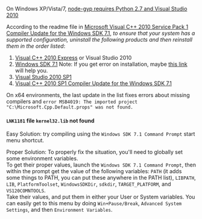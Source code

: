 On Windows XP/Vista/7, [node-gyp requires Python 2.7 and Visual Studio 2010](https://github.com/TooTallNate/node-gyp#installation)

According to the readme file in [Microsoft Visual C++ 2010 Service Pack 1 Compiler Update for the Windows SDK 7.1](http://www.microsoft.com/en-us/download/details.aspx?id=4422), _to ensure that your system has a supported configuration, uninstall the following products and then reinstall them in the order listed_:

1. [Visual C++ 2010 Express](http://www.microsoft.com/visualstudio/eng/downloads#d-2010-express) or Visual Studio 2010
1. [Windows SDK 7.1](http://www.microsoft.com/en-us/download/details.aspx?id=8279) Note: If you get error on installation, maybe [this link ](http://stackoverflow.com/questions/1901279/windows-7-sdk-installation-failure) will help you.
1. [Visual Studio 2010 SP1](http://www.microsoft.com/en-us/download/details.aspx?id=23691)
1. [Visual C++ 2010 SP1 Compiler Update for the Windows SDK 7.1](http://www.microsoft.com/en-us/download/details.aspx?id=4422)

On x64 environments, the last update in the list fixes errors about missing compilers and `error MSB4019: The imported project "C:\Microsoft.Cpp.Default.props" was not found.`


#### `LNK1181` file `kernel32.lib` not found
Easy Solution: try compiling using the `Windows SDK 7.1 Command Prompt` start menu shortcut.

Proper Solution: To properly fix the situation, you'll need to globally set some environment variables.  
To get their proper values, launch the `Windows SDK 7.1 Command Prompt`, then within the prompt get the value of the following variables: `PATH` (it adds some things to PATH, you can put these anywhere in the PATH list), `LIBPATH`, `LIB`, `PlatformToolset`, `WindowsSDKDir`, `sdkdir`, `TARGET_PLATFORM`, and `VS120COMNTOOLS`.  
Take their values, and put them in either your User or System variables. You can easily get to this menu by doing `Win+Pause/Break`, `Advanced System Settings`, and then `Environment Variables`.